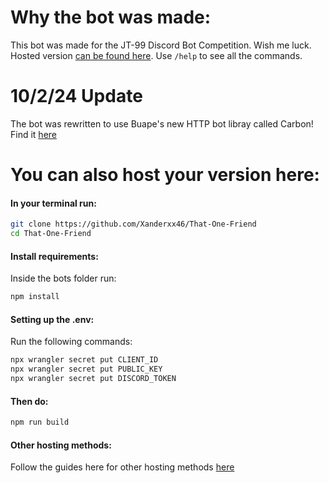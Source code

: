 # Why the bot was made:
This bot was made for the JT-99 Discord Bot Competition. Wish me luck. Hosted version [can be found here](https://discord.com/api/oauth2/authorize?client_id=1173829509066276944&permissions=274877959168&scope=bot%20applications.commands). Use `/help` to see all the commands. 

# 10/2/24 Update
The bot was rewritten to use Buape's new HTTP bot libray called Carbon! Find it [here](https://carbon.buape.com/carbon)


# You can also host your version here:
#### In your terminal run:
```bash
git clone https://github.com/Xanderxx46/That-One-Friend
cd That-One-Friend
```

#### Install requirements:
Inside the bots folder run:
```bash
npm install
```

#### Setting up the .env:

Run the following commands:
```bash
npx wrangler secret put CLIENT_ID
npx wrangler secret put PUBLIC_KEY
npx wrangler secret put DISCORD_TOKEN
```

#### Then do:
```bash
npm run build
```

#### Other hosting methods:
Follow the guides here for other hosting methods [here](https://carbon.buape.com/carbon/getting-started)

